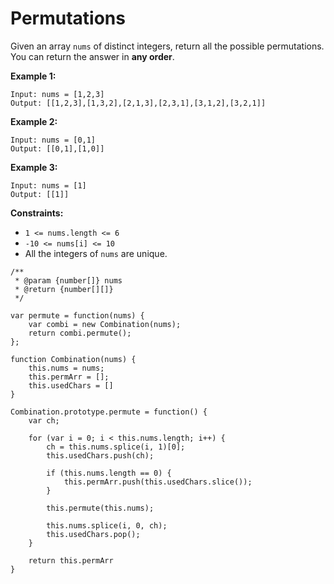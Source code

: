 # Permutations

Given an array `nums` of distinct integers, return all the possible permutations. You can return the answer in **any order**. 

**Example 1:**
```
Input: nums = [1,2,3]
Output: [[1,2,3],[1,3,2],[2,1,3],[2,3,1],[3,1,2],[3,2,1]]
```


**Example 2:**
```
Input: nums = [0,1]
Output: [[0,1],[1,0]]
```

**Example 3:**
```
Input: nums = [1]
Output: [[1]]
``` 

**Constraints:**

- `1 <= nums.length <= 6`
- `-10 <= nums[i] <= 10`
- All the integers of `nums` are unique.

```
/**
 * @param {number[]} nums
 * @return {number[][]}
 */

var permute = function(nums) {
    var combi = new Combination(nums);
    return combi.permute();
};

function Combination(nums) {
    this.nums = nums;
    this.permArr = [];
    this.usedChars = []
}

Combination.prototype.permute = function() {
    var ch;
    
    for (var i = 0; i < this.nums.length; i++) {
        ch = this.nums.splice(i, 1)[0];
        this.usedChars.push(ch);
        
        if (this.nums.length == 0) {
            this.permArr.push(this.usedChars.slice());
        }
        
        this.permute(this.nums);

        this.nums.splice(i, 0, ch);
        this.usedChars.pop();
    }
  
    return this.permArr
}
```